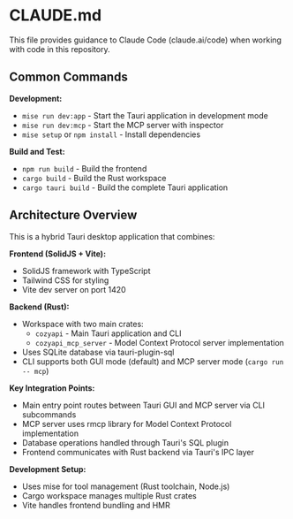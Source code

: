 # CLAUDE.md

This file provides guidance to Claude Code (claude.ai/code) when working with code in this repository.

## Common Commands

**Development:**
- `mise run dev:app` - Start the Tauri application in development mode
- `mise run dev:mcp` - Start the MCP server with inspector
- `mise setup` or `npm install` - Install dependencies

**Build and Test:**
- `npm run build` - Build the frontend
- `cargo build` - Build the Rust workspace
- `cargo tauri build` - Build the complete Tauri application

## Architecture Overview

This is a hybrid Tauri desktop application that combines:

**Frontend (SolidJS + Vite):**
- SolidJS framework with TypeScript
- Tailwind CSS for styling
- Vite dev server on port 1420

**Backend (Rust):**
- Workspace with two main crates:
  - `cozyapi` - Main Tauri application and CLI
  - `cozyapi_mcp_server` - Model Context Protocol server implementation
- Uses SQLite database via tauri-plugin-sql
- CLI supports both GUI mode (default) and MCP server mode (`cargo run -- mcp`)

**Key Integration Points:**
- Main entry point routes between Tauri GUI and MCP server via CLI subcommands
- MCP server uses rmcp library for Model Context Protocol implementation
- Database operations handled through Tauri's SQL plugin
- Frontend communicates with Rust backend via Tauri's IPC layer

**Development Setup:**
- Uses mise for tool management (Rust toolchain, Node.js)
- Cargo workspace manages multiple Rust crates
- Vite handles frontend bundling and HMR